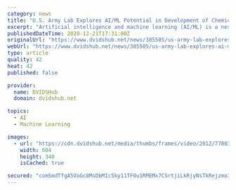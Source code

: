 ```yaml
---
category: news
title: "U.S. Army Lab Explores AI/ML Potential in Development of Chemical Biological Defense Solutions"
excerpt: "Artificial intelligence and machine learning (AI/ML) is a next-generation computer capability that holds the potential for changing everything from how people live and work to how wars are fought and won."
publishedDateTime: 2020-12-21T17:31:00Z
originalUrl: "https://www.dvidshub.net/news/385505/us-army-lab-explores-ai-ml-potential-development-chemical-biological-defense-solutions"
webUrl: "https://www.dvidshub.net/news/385505/us-army-lab-explores-ai-ml-potential-development-chemical-biological-defense-solutions"
type: article
quality: 42
heat: 42
published: false

provider:
  name: DVIDSHub
  domain: dvidshub.net

topics:
  - AI
  - Machine Learning

images:
  - url: "https://cdn.dvidshub.net/media/thumbs/frames/video/2012/778037/604x340_q75.jpg"
    width: 604
    height: 340
    isCached: true

secured: "comSmdTfgA5VoGc8MsDbMIc5ky11TF0u1RMEMx7CSrtjiLkRjyNsTkRejzmo3v+0AsLvdAWpEzl4eWlxPhtQvgQXZuACEol4uHo6yOdtayfvWoLakV2wOTLbr47TMKjMx6yz1KrlUHULcYArewRJtLcn/TxlJEb2mT8M4asLDtDz1CWDQe2AXqVXFuGz4kz0oiRVutY1Mx/GSQDW7UlHrHNHwbJwL/COmQbDDjCBfFv2t/dh9PKLuBq7hBxVt1LP2sXf/Mae0W6r5rIZ3yHTdwzyYURnVygBZr4tkgKNlWNTn/J9AFggmyQEPpl8mGDc6MgjGPPqTzfDZJEcvZnshFhG2r8SKSbXB486gB21fSE=;DtXiX+ByUJWiXSrVV/ZCZQ=="
---
```



